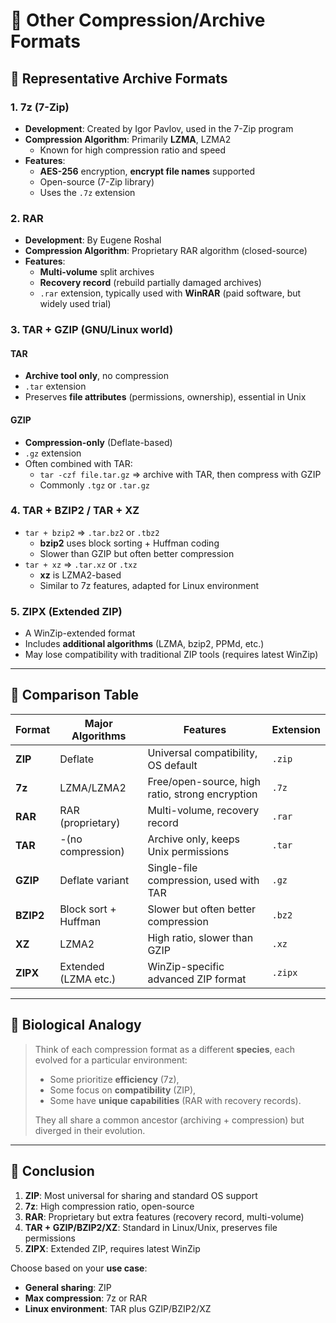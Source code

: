 # 📄 Other Compression/Archive Formats

## 📌 Representative Archive Formats

### 1. 7z (7-Zip)
- **Development**: Created by Igor Pavlov, used in the 7-Zip program
- **Compression Algorithm**: Primarily **LZMA**, LZMA2  
  - Known for high compression ratio and speed
- **Features**:
  - **AES-256** encryption, **encrypt file names** supported
  - Open-source (7-Zip library)
  - Uses the `.7z` extension

### 2. RAR
- **Development**: By Eugene Roshal
- **Compression Algorithm**: Proprietary RAR algorithm (closed-source)
- **Features**:
  - **Multi-volume** split archives
  - **Recovery record** (rebuild partially damaged archives)
  - `.rar` extension, typically used with **WinRAR** (paid software, but widely used trial)

### 3. TAR + GZIP (GNU/Linux world)

#### TAR
- **Archive tool only**, no compression
- `.tar` extension
- Preserves **file attributes** (permissions, ownership), essential in Unix

#### GZIP
- **Compression-only** (Deflate-based)
- `.gz` extension
- Often combined with TAR:
  - `tar -czf file.tar.gz` => archive with TAR, then compress with GZIP
  - Commonly `.tgz` or `.tar.gz`

### 4. TAR + BZIP2 / TAR + XZ
- `tar + bzip2` => `.tar.bz2` or `.tbz2`
  - **bzip2** uses block sorting + Huffman coding
  - Slower than GZIP but often better compression
- `tar + xz` => `.tar.xz` or `.txz`
  - **xz** is LZMA2-based
  - Similar to 7z features, adapted for Linux environment

### 5. ZIPX (Extended ZIP)
- A WinZip-extended format
- Includes **additional algorithms** (LZMA, bzip2, PPMd, etc.)
- May lose compatibility with traditional ZIP tools (requires latest WinZip)

---

## 🧪 Comparison Table

| Format | Major Algorithms  | Features                                 | Extension  |
|--------|-------------------|------------------------------------------|------------|
| **ZIP** | Deflate           | Universal compatibility, OS default      | `.zip`     |
| **7z** | LZMA/LZMA2        | Free/open-source, high ratio, strong encryption | `.7z`  |
| **RAR**| RAR (proprietary) | Multi-volume, recovery record            | `.rar`     |
| **TAR**| -(no compression)| Archive only, keeps Unix permissions     | `.tar`     |
| **GZIP**| Deflate variant   | Single-file compression, used with TAR   | `.gz`      |
| **BZIP2**| Block sort + Huffman | Slower but often better compression | `.bz2`     |
| **XZ** | LZMA2             | High ratio, slower than GZIP            | `.xz`      |
| **ZIPX**| Extended (LZMA etc.) | WinZip-specific advanced ZIP format  | `.zipx`    |

---

## 🧪 Biological Analogy

> Think of each compression format as a different **species**, each evolved for a particular environment:
>
> - Some prioritize **efficiency** (7z),
> - Some focus on **compatibility** (ZIP),
> - Some have **unique capabilities** (RAR with recovery records).
>
> They all share a common ancestor (archiving + compression) but diverged in their evolution.

---

## 📝 Conclusion

1. **ZIP**: Most universal for sharing and standard OS support
2. **7z**: High compression ratio, open-source
3. **RAR**: Proprietary but extra features (recovery record, multi-volume)
4. **TAR + GZIP/BZIP2/XZ**: Standard in Linux/Unix, preserves file permissions
5. **ZIPX**: Extended ZIP, requires latest WinZip

Choose based on your **use case**:
- **General sharing**: ZIP
- **Max compression**: 7z or RAR
- **Linux environment**: TAR plus GZIP/BZIP2/XZ

